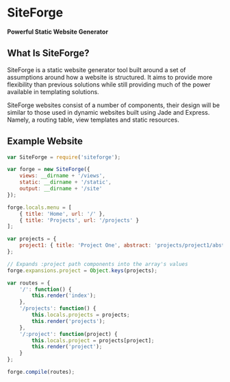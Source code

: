 # SiteForge
**Powerful Static Website Generator**

## What Is SiteForge?
SiteForge is a static website generator tool built around a set of assumptions around how a website is structured. It aims to provide more flexibility than previous solutions while still providing much of the power available in templating solutions.

SiteForge websites consist of a number of components, their design will be similar to those used in dynamic websites built using Jade and Express. Namely, a routing table, view templates and static resources.

## Example Website
```javascript
var SiteForge = require('siteforge');

var forge = new SiteForge({
	views: __dirname + '/views',
	static: __dirname + '/static',
	output: __dirname + '/site'
});

forge.locals.menu = [
	{ title: 'Home', url: '/' },
	{ title: 'Projects', url: '/projects' }
];

var projects = {
	project1: { title: 'Project One', abstract: 'projects/project1/abstract' , view: 'projects/project1/page' }
};

// Expands :project path components into the array's values
forge.expansions.project = Object.keys(projects);

var routes = {
	'/': function() {
		this.render('index');
	},
	'/projects': function() {
		this.locals.projects = projects;
		this.render('projects');
	},
	'/:project': function(project) {
		this.locals.project = projects[project];
		this.render('project');
	}
};

forge.compile(routes);
```